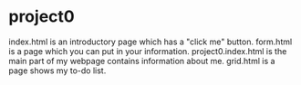 # project0
index.html is an introductory page which has a "click me" button.
form.html is a page which you can put in your information.
project0.index.html is the main part of my webpage contains information about me.
grid.html is a page shows my to-do list.
